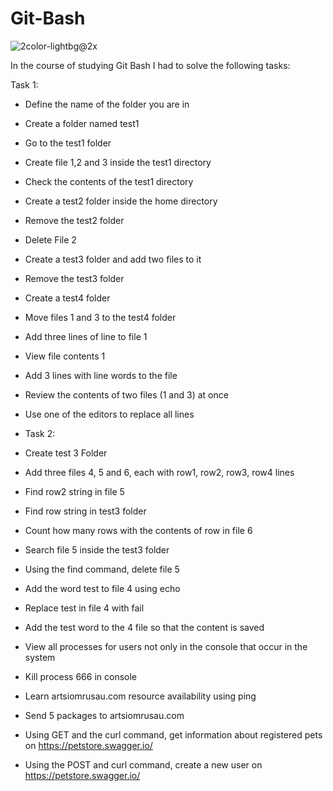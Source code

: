 # Git-Bash
![2color-lightbg@2x](https://github.com/Artem-Mezhuev/Git-Bash/assets/116815884/8e188463-641c-455d-9e9c-82ac00d1c265)


In the course of studying Git Bash I had to solve the following tasks:

Task 1:
- Define the name of the folder you are in
- Create a folder named test1
- Go to the test1 folder
- Create file 1,2 and 3 inside the test1 directory
- Check the contents of the test1 directory
- Create a test2 folder inside the home directory
- Remove the test2 folder
- Delete File 2
- Create a test3 folder and add two files to it
- Remove the test3 folder
- Create a test4 folder
- Move files 1 and 3 to the test4 folder
- Add three lines of line to file 1
- View file contents 1
- Add 3 lines with line words to the file
- Review the contents of two files (1 and 3) at once
- Use one of the editors to replace all lines

- Task 2:
- Create test 3 Folder
- Add three files 4, 5 and 6, each with row1, row2, row3, row4 lines
- Find row2 string in file 5
- Find row string in test3 folder
- Count how many rows with the contents of row in file 6
- Search file 5 inside the test3 folder
- Using the find command, delete file 5
- Add the word test to file 4 using echo
- Replace test in file 4 with fail
- Add the test word to the 4 file so that the content is saved
- View all processes for users not only in the console that occur in the system
- Kill process 666 in console
- Learn artsiomrusau.com resource availability using ping
- Send 5 packages to artsiomrusau.com
- Using GET and the curl command, get information about registered pets on https://petstore.swagger.io/
- Using the POST and curl command, create a new user on https://petstore.swagger.io/
